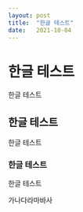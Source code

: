 ```yaml
---
layout: post
title:  "한글 테스트"
date:   2021-10-04
---
```


# 한글 테스트

한글 테스트

## 한글 테스트

한글 테스트

### 한글 테스트

한글 테스트

가나다라마바사
